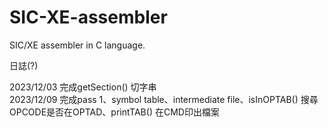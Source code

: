 # SIC-XE-assembler

SIC/XE assembler in C language.  

日誌(?)  

2023/12/03 完成getSection() 切字串  
2023/12/09 完成pass 1、symbol table、intermediate file、isInOPTAB() 搜尋OPCODE是否在OPTAD、printTAB() 在CMD印出檔案  


